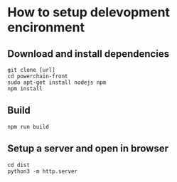 # How to setup delevopment encironment

## Download and install dependencies

```
git clone [url]
cd powerchain-front
sudo apt-get install nodejs npm
npm install
```

## Build

```
npm run build
```

## Setup a server and open in browser

```
cd dist
python3 -m http.server
```

